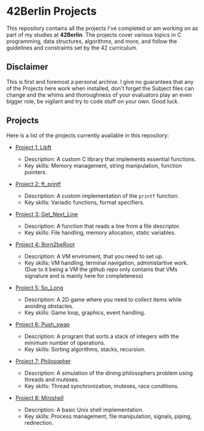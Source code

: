 # 42Berlin Projects

This repository contains all the projects I've completed or am working on as part of my studies at **42Berlin**. The projects cover various topics in C programming, data structures, algorithms, and more, and follow the guidelines and constraints set by the 42 curriculum.

## Disclaimer

This is first and foremost a personal archive. I give no guarantees that any of the Projects here work when installed, don't forget the Subject files can change and the whims and thoroughness of your evaluators play an even bigger role, be vigilant and try to code stuff on your own. Good luck.

## Projects

Here is a list of the projects currently available in this repository:

- [Project 1: Libft](Libft)
  - Description: A custom C library that implements essential functions.
  - Key skills: Memory management, string manipulation, function pointers.

- [Project 2: ft_printf](Printf)
  - Description: A custom implementation of the `printf` function.
  - Key skills: Variadic functions, format specifiers.

- [Project 3: Get_Next_Line](Get_Next_Line)
  - Description: A function that reads a line from a file descriptor.
  - Key skills: File handling, memory allocation, static variables.

- [Project 4: Born2beRoot](Born2beRoot)
  - Description: A VM enviroment, that you need to set up.
  - Key skills: VM handling, terminal navigation, administartive work.
    (Due to it being a VM the github repo only contains that VMs signature and is mainly here for completeness)
  
- [Project 5: So_Long](so_long)
  - Description: A 2D game where you need to collect items while avoiding obstacles.
  - Key skills: Game loop, graphics, event handling.

- [Project 6: Push_swap](push_swap)
  - Description: A program that sorts a stack of integers with the minimum number of operations.
  - Key skills: Sorting algorithms, stacks, recursion.

- [Project 7: Philosopher](Philosophers/philo)
  - Description: A simulation of the dining philosophers problem using threads and mutexes.
  - Key skills: Thread synchronization, mutexes, race conditions.

- [Project 8: Minishell](Minishell)
  - Description: A basic Unix shell implementation.
  - Key skills: Process management, file manipulation, signals, piping, redirection.
  
